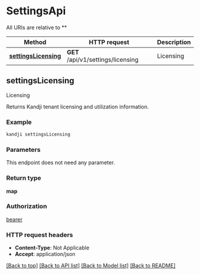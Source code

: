 # SettingsApi

All URIs are relative to **

Method | HTTP request | Description
------------- | ------------- | -------------
[**settingsLicensing**](SettingsApi.md#settingsLicensing) | **GET** /api/v1/settings/licensing | Licensing



## settingsLicensing

Licensing

Returns Kandji tenant licensing and utilization information.

### Example

```bash
kandji settingsLicensing
```

### Parameters

This endpoint does not need any parameter.

### Return type

**map**

### Authorization

[bearer](../README.md#bearer)

### HTTP request headers

- **Content-Type**: Not Applicable
- **Accept**: application/json

[[Back to top]](#) [[Back to API list]](../README.md#documentation-for-api-endpoints) [[Back to Model list]](../README.md#documentation-for-models) [[Back to README]](../README.md)

